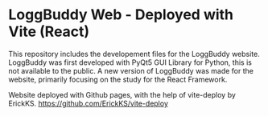 # LoggBuddy Web - Deployed with Vite (React)

This repository includes the developement files for the LoggBuddy website.
LoggBuddy was first developed with PyQt5 GUI Library for Python, this is not available to the public.
A new version of LoggBuddy was made for the website, primarily focusing on the study for the React Framework.

Website deployed with Github pages, with the help of vite-deploy by ErickKS.
https://github.com/ErickKS/vite-deploy
